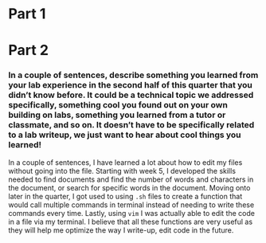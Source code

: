 # Part 1


# Part 2
### In a couple of sentences, describe something you learned from your lab experience in the second half of this quarter that you didn’t know before. It could be a technical topic we addressed specifically, something cool you found out on your own building on labs, something you learned from a tutor or classmate, and so on. It doesn’t have to be specifically related to a lab writeup, we just want to hear about cool things you learned!

In a couple of sentences, I have learned a lot about how to edit my files without going into the file. Starting with week 5, I developed the skills needed to find documents and find the number of words and characters in the document, or search for specific words in the document. Moving onto later in the quarter, I got used to using `.sh` files to create a function that would call multiple commands in terminal instead of needing to write these commands every time. Lastly, using `vim` I was actually able to edit the code in a file via my terminal. I believe that all these functions are very useful as they will help me optimize the way I write-up, edit code in the future.
